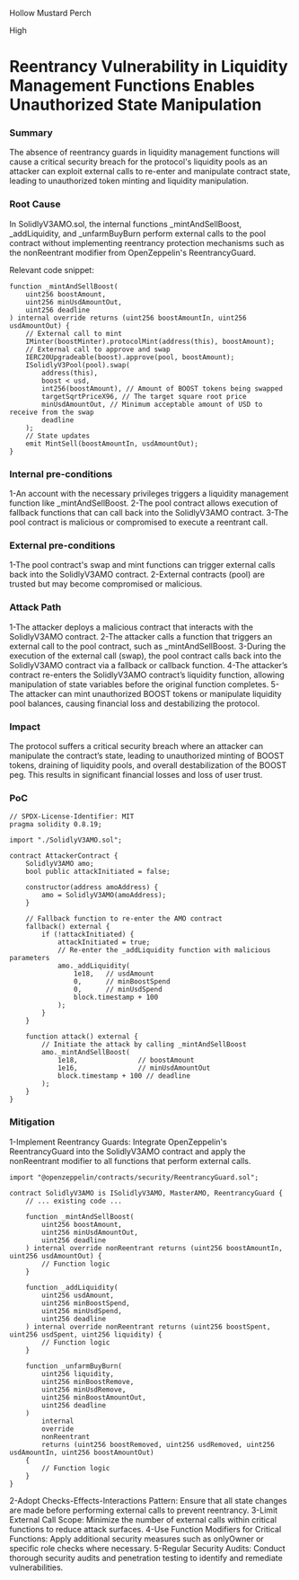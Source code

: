 Hollow Mustard Perch

High

# Reentrancy Vulnerability in Liquidity Management Functions Enables Unauthorized State Manipulation

### Summary

The absence of reentrancy guards in liquidity management functions will cause a critical security breach for the protocol's liquidity pools as an attacker can exploit external calls to re-enter and manipulate contract state, leading to unauthorized token minting and liquidity manipulation.

### Root Cause

In SolidlyV3AMO.sol, the internal functions _mintAndSellBoost, _addLiquidity, and _unfarmBuyBurn perform external calls to the pool contract without implementing reentrancy protection mechanisms such as the nonReentrant modifier from OpenZeppelin's ReentrancyGuard.

Relevant code snippet:
```solidity
function _mintAndSellBoost(
    uint256 boostAmount,
    uint256 minUsdAmountOut,
    uint256 deadline
) internal override returns (uint256 boostAmountIn, uint256 usdAmountOut) {
    // External call to mint
    IMinter(boostMinter).protocolMint(address(this), boostAmount);
    // External call to approve and swap
    IERC20Upgradeable(boost).approve(pool, boostAmount);
    ISolidlyV3Pool(pool).swap(
        address(this),
        boost < usd,
        int256(boostAmount), // Amount of BOOST tokens being swapped
        targetSqrtPriceX96, // The target square root price
        minUsdAmountOut, // Minimum acceptable amount of USD to receive from the swap
        deadline
    );
    // State updates
    emit MintSell(boostAmountIn, usdAmountOut);
}
```

### Internal pre-conditions

1-An account with the necessary privileges triggers a liquidity management function like _mintAndSellBoost.
2-The pool contract allows execution of fallback functions that can call back into the SolidlyV3AMO contract.
3-The pool contract is malicious or compromised to execute a reentrant call.

### External pre-conditions

1-The pool contract's swap and mint functions can trigger external calls back into the SolidlyV3AMO contract.
2-External contracts (pool) are trusted but may become compromised or malicious.

### Attack Path

1-The attacker deploys a malicious contract that interacts with the SolidlyV3AMO contract.
2-The attacker calls a function that triggers an external call to the pool contract, such as _mintAndSellBoost.
3-During the execution of the external call (swap), the pool contract calls back into the SolidlyV3AMO contract via a fallback or callback function.
4-The attacker’s contract re-enters the SolidlyV3AMO contract’s liquidity function, allowing manipulation of state variables before the original function completes.
5-The attacker can mint unauthorized BOOST tokens or manipulate liquidity pool balances, causing financial loss and destabilizing the protocol.

### Impact

The protocol suffers a critical security breach where an attacker can manipulate the contract’s state, leading to unauthorized minting of BOOST tokens, draining of liquidity pools, and overall destabilization of the BOOST peg. This results in significant financial losses and loss of user trust.

### PoC

```solidity
// SPDX-License-Identifier: MIT
pragma solidity 0.8.19;

import "./SolidlyV3AMO.sol";

contract AttackerContract {
    SolidlyV3AMO amo;
    bool public attackInitiated = false;

    constructor(address amoAddress) {
        amo = SolidlyV3AMO(amoAddress);
    }

    // Fallback function to re-enter the AMO contract
    fallback() external {
        if (!attackInitiated) {
            attackInitiated = true;
            // Re-enter the _addLiquidity function with malicious parameters
            amo._addLiquidity(
                1e18,   // usdAmount
                0,      // minBoostSpend
                0,      // minUsdSpend
                block.timestamp + 100
            );
        }
    }

    function attack() external {
        // Initiate the attack by calling _mintAndSellBoost
        amo._mintAndSellBoost(
            1e18,               // boostAmount
            1e16,               // minUsdAmountOut
            block.timestamp + 100 // deadline
        );
    }
}
```

### Mitigation

1-Implement Reentrancy Guards:
Integrate OpenZeppelin's ReentrancyGuard into the SolidlyV3AMO contract and apply the nonReentrant modifier to all functions that perform external calls.
```solidity
import "@openzeppelin/contracts/security/ReentrancyGuard.sol";

contract SolidlyV3AMO is ISolidlyV3AMO, MasterAMO, ReentrancyGuard {
    // ... existing code ...

    function _mintAndSellBoost(
        uint256 boostAmount,
        uint256 minUsdAmountOut,
        uint256 deadline
    ) internal override nonReentrant returns (uint256 boostAmountIn, uint256 usdAmountOut) {
        // Function logic
    }

    function _addLiquidity(
        uint256 usdAmount,
        uint256 minBoostSpend,
        uint256 minUsdSpend,
        uint256 deadline
    ) internal override nonReentrant returns (uint256 boostSpent, uint256 usdSpent, uint256 liquidity) {
        // Function logic
    }

    function _unfarmBuyBurn(
        uint256 liquidity,
        uint256 minBoostRemove,
        uint256 minUsdRemove,
        uint256 minBoostAmountOut,
        uint256 deadline
    )
        internal
        override
        nonReentrant
        returns (uint256 boostRemoved, uint256 usdRemoved, uint256 usdAmountIn, uint256 boostAmountOut)
    {
        // Function logic
    }
}
```
2-Adopt Checks-Effects-Interactions Pattern:
Ensure that all state changes are made before performing external calls to prevent reentrancy.
3-Limit External Call Scope:
Minimize the number of external calls within critical functions to reduce attack surfaces.
4-Use Function Modifiers for Critical Functions:
Apply additional security measures such as onlyOwner or specific role checks where necessary.
5-Regular Security Audits:
Conduct thorough security audits and penetration testing to identify and remediate vulnerabilities.